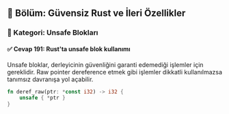 ## 📘 Bölüm: Güvensiz Rust ve İleri Özellikler  
### 🔹 Kategori: Unsafe Blokları  
#### ✅ Cevap 191: Rust'ta unsafe blok kullanımı

Unsafe bloklar, derleyicinin güvenliğini garanti edemediği işlemler için gereklidir. Raw pointer dereference etmek gibi işlemler dikkatli kullanılmazsa tanımsız davranışa yol açabilir.

```rust
fn deref_raw(ptr: *const i32) -> i32 {
    unsafe { *ptr }
}
```
